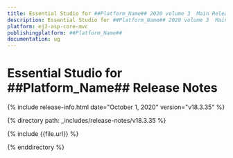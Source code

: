 ```yaml
---
title: Essential Studio for ##Platform_Name## 2020 volume 3  Main Release Release Notes  
description: Essential Studio for ##Platform_Name## 2020 volume 3  Main Release Release Notes  
platform: ej2-asp-core-mvc
publishingplatform: ##Platform_Name##
documentation: ug
---
```


# Essential Studio for  ##Platform_Name##  Release Notes  

{% include release-info.html date="October 1, 2020"   version="v18.3.35"  %} 

{% directory path: _includes/release-notes/v18.3.35 %}

{% include {{file.url}} %}

{% enddirectory %}
